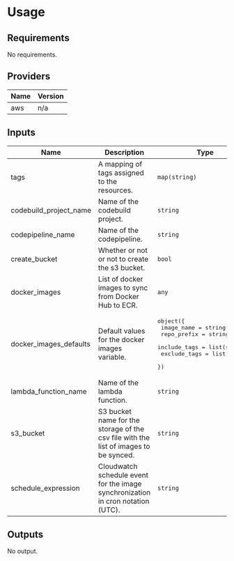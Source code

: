 # Usage
<!--- BEGIN_TF_DOCS --->
## Requirements

No requirements.

## Providers

| Name | Version |
|------|---------|
| aws | n/a |

## Inputs

| Name | Description | Type | Default | Required |
|------|-------------|------|---------|:--------:|
| tags | A mapping of tags assigned to the resources. | `map(string)` | n/a | yes |
| codebuild\_project\_name | Name of the codebuild project. | `string` | `"ecr-image-sync"` | no |
| codepipeline\_name | Name of the codepipeline. | `string` | `"ecr-image-sync"` | no |
| create\_bucket | Whether or not or not to create the s3 bucket. | `bool` | `true` | no |
| docker\_images | List of docker images to sync from Docker Hub to ECR. | `any` | `{}` | no |
| docker\_images\_defaults | Default values for the docker images variable. | <pre>object({<br>    image_name   = string<br>    repo_prefix  = string<br>    include_tags = list(string)<br>    exclude_tags = list(string)<br>  })</pre> | <pre>{<br>  "exclude_tags": [],<br>  "image_name": null,<br>  "include_tags": [],<br>  "repo_prefix": null<br>}</pre> | no |
| lambda\_function\_name | Name of the lambda function. | `string` | `"ecr-image-sync"` | no |
| s3\_bucket | S3 bucket name for the storage of the csv file with the list of images to be synced. | `string` | `"ecr-image-sync"` | no |
| schedule\_expression | Cloudwatch schedule event for the image synchronization in cron notation (UTC). | `string` | `"cron(0 6 * * ? *)"` | no |

## Outputs

No output.

<!--- END_TF_DOCS --->
